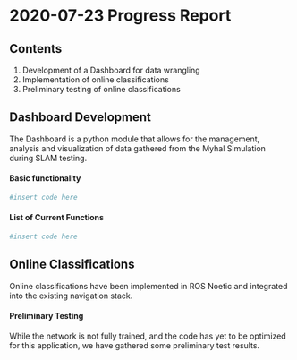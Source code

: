 # 2020-07-23 Progress Report 
## Contents
1. Development of a Dashboard for data wrangling
2. Implementation of online classifications 
3. Preliminary testing of online classifications

## Dashboard Development
The Dashboard is a python module that allows for the management, analysis and visualization of data gathered from the Myhal Simulation during SLAM testing.
#### Basic functionality
```python
#insert code here
``` 
#### List of Current Functions
```python
#insert code here
``` 
## Online Classifications 
Online classifications have been implemented in ROS Noetic and integrated into the existing navigation stack. 

#### Preliminary Testing 
While the network is not fully trained, and the code has yet to be optimized for this application, we have gathered some preliminary test results.